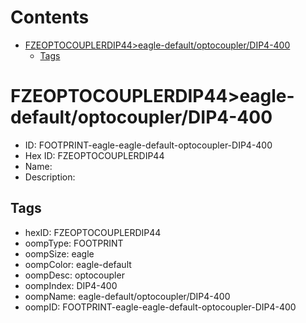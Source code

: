 



Contents
========

* [FZEOPTOCOUPLERDIP44>eagle-default/optocoupler/DIP4-400](#fzeoptocouplerdip44eagle-defaultoptocouplerdip4-400)
	* [Tags](#tags)

# FZEOPTOCOUPLERDIP44>eagle-default/optocoupler/DIP4-400

- ID: FOOTPRINT-eagle-eagle-default-optocoupler-DIP4-400
- Hex ID: FZEOPTOCOUPLERDIP44
- Name: 
- Description: 

## Tags

- hexID: FZEOPTOCOUPLERDIP44
- oompType: FOOTPRINT
- oompSize: eagle
- oompColor: eagle-default
- oompDesc: optocoupler
- oompIndex: DIP4-400
- oompName: eagle-default/optocoupler/DIP4-400
- oompID: FOOTPRINT-eagle-eagle-default-optocoupler-DIP4-400
